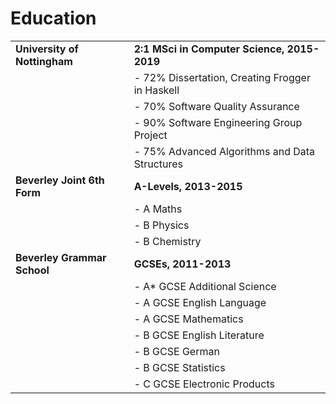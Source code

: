 # Education

|                               |                                                 |
| ----------------------------- | ------------------------------------------------|
| **University of Nottingham**  | **2:1 MSci in Computer Science, 2015-2019**     |
|                               | - 72% Dissertation, Creating Frogger in Haskell |
|                               | - 70% Software Quality Assurance                |
|                               | - 90% Software Engineering Group Project        |
|                               | - 75% Advanced Algorithms and Data Structures   |
| **Beverley Joint 6th Form**   | **A-Levels, 2013-2015**                         |
|                               | - A Maths                                       |
|                               | - B Physics                                     |
|                               | - B Chemistry                                   |
| **Beverley Grammar School**   | **GCSEs, 2011-2013**                            |
|                               | - A\* GCSE Additional Science                   |
|                               | - A GCSE English Language                       |
|                               | - A GCSE Mathematics                            |
|                               | - B GCSE English Literature                     |
|                               | - B GCSE German                                 |
|                               | - B GCSE Statistics                             |
|                               | - C GCSE Electronic Products                    |

